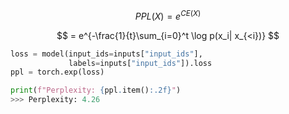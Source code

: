$$ PPL(X) = e^{CE(X)}$$

$$ = e^{-\frac{1}{t}\sum_{i=0}^t \log p(x_i| x_{<i})} $$

```python
loss = model(input_ids=inputs["input_ids"],
			 labels=inputs["input_ids"]).loss
ppl = torch.exp(loss)

print(f"Perplexity: {ppl.item():.2f}")
>>> Perplexity: 4.26
```
